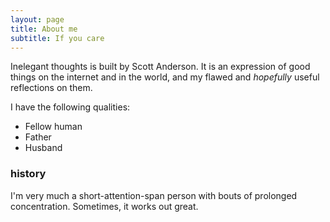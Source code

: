 ```yaml
---
layout: page
title: About me
subtitle: If you care
---
```

Inelegant thoughts is built by Scott Anderson. It is an expression of good things on the internet and in the world, and my flawed and *hopefully* useful reflections on them.

I have the following qualities:
- Fellow human
- Father
- Husband

### history

I'm very much a short-attention-span person with bouts of prolonged concentration. Sometimes, it works out great.
